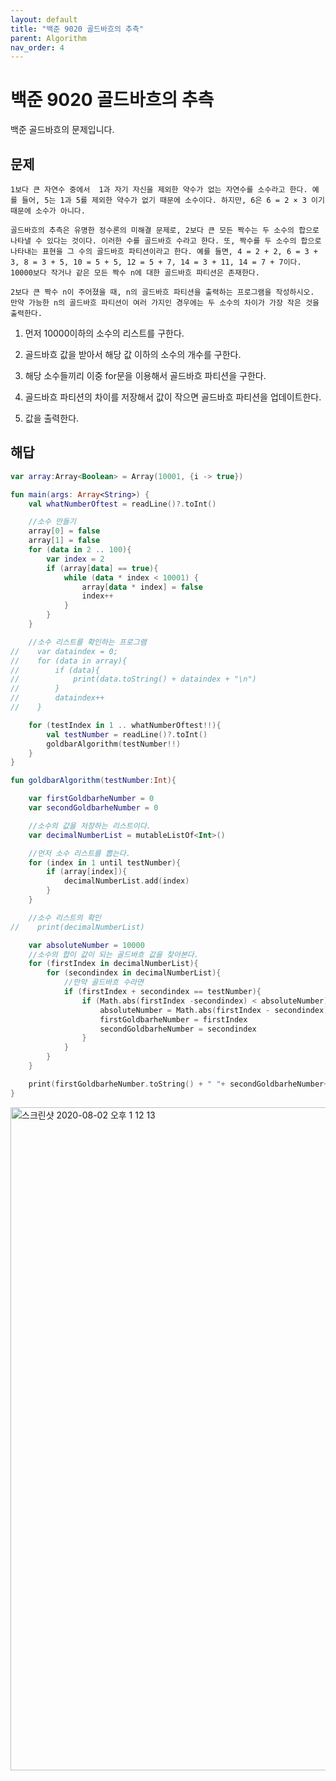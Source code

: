 ```yaml
---
layout: default
title: "백준 9020 골드바흐의 추측"
parent: Algorithm
nav_order: 4
---
```


# 백준 9020 골드바흐의 추측

백준 골드바흐의 문제입니다.

## 문제

```
1보다 큰 자연수 중에서  1과 자기 자신을 제외한 약수가 없는 자연수를 소수라고 한다. 예를 들어, 5는 1과 5를 제외한 약수가 없기 때문에 소수이다. 하지만, 6은 6 = 2 × 3 이기 때문에 소수가 아니다.

골드바흐의 추측은 유명한 정수론의 미해결 문제로, 2보다 큰 모든 짝수는 두 소수의 합으로 나타낼 수 있다는 것이다. 이러한 수를 골드바흐 수라고 한다. 또, 짝수를 두 소수의 합으로 나타내는 표현을 그 수의 골드바흐 파티션이라고 한다. 예를 들면, 4 = 2 + 2, 6 = 3 + 3, 8 = 3 + 5, 10 = 5 + 5, 12 = 5 + 7, 14 = 3 + 11, 14 = 7 + 7이다. 10000보다 작거나 같은 모든 짝수 n에 대한 골드바흐 파티션은 존재한다.

2보다 큰 짝수 n이 주어졌을 때, n의 골드바흐 파티션을 출력하는 프로그램을 작성하시오. 만약 가능한 n의 골드바흐 파티션이 여러 가지인 경우에는 두 소수의 차이가 가장 작은 것을 출력한다.
```

1. 먼저 10000이하의 소수의 리스트를 구한다.

2. 골드바흐 값을 받아서 해당 값 이하의 소수의 개수를 구한다.

3. 해당 소수들끼리 이중 for문을 이용해서 골드바흐 파티션을 구한다.

4. 골드바흐 파티션의 차이를 저장해서 값이 작으면 골드바흐 파티션을 업데이트한다.

5. 값을 출력한다.

## 해답

```kotlin
var array:Array<Boolean> = Array(10001, {i -> true})

fun main(args: Array<String>) {
    val whatNumberOftest = readLine()?.toInt()

    //소수 만들기
    array[0] = false
    array[1] = false
    for (data in 2 .. 100){
        var index = 2
        if (array[data] == true){
            while (data * index < 10001) {
                array[data * index] = false
                index++
            }
        }
    }

    //소수 리스트를 확인하는 프로그램
//    var dataindex = 0;
//    for (data in array){
//        if (data){
//            print(data.toString() + dataindex + "\n")
//        }
//        dataindex++
//    }

    for (testIndex in 1 .. whatNumberOftest!!){
        val testNumber = readLine()?.toInt()
        goldbarAlgorithm(testNumber!!)
    }
}

fun goldbarAlgorithm(testNumber:Int){

    var firstGoldbarheNumber = 0
    var secondGoldbarheNumber = 0

    //소수의 값을 저장하는 리스트이다.
    var decimalNumberList = mutableListOf<Int>()

    //먼저 소수 리스트를 뽑는다.
    for (index in 1 until testNumber){
        if (array[index]){
            decimalNumberList.add(index)
        }
    }

    //소수 리스트의 확인
//    print(decimalNumberList)

    var absoluteNumber = 10000
    //소수의 합이 값이 되는 골드바흐 값을 찾아본다.
    for (firstIndex in decimalNumberList){
        for (secondindex in decimalNumberList){
            //만약 골드바흐 수라면
            if (firstIndex + secondindex == testNumber){
                if (Math.abs(firstIndex -secondindex) < absoluteNumber) {
                    absoluteNumber = Math.abs(firstIndex - secondindex)
                    firstGoldbarheNumber = firstIndex
                    secondGoldbarheNumber = secondindex
                }
            }
        }
    }

    print(firstGoldbarheNumber.toString() + " "+ secondGoldbarheNumber+"\n")
}

```

<img width="1061" alt="스크린샷 2020-08-02 오후 1 12 13" src="https://user-images.githubusercontent.com/16849874/89115301-d2e1a000-d4c1-11ea-9eb4-119694502921.png">
